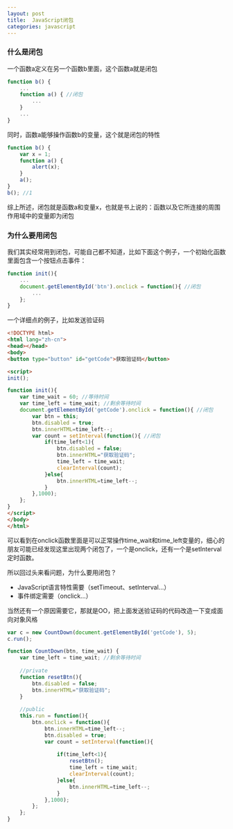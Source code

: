 ```yaml
---
layout: post
title:  JavaScript闭包
categories: javascript
---
```


### 什么是闭包
一个函数a定义在另一个函数b里面，这个函数a就是闭包

```javascript
function b() {
	...
	function a() { //闭包
		...
	}
	...
}
```

同时，函数a能够操作函数b的变量，这个就是闭包的特性
```javascript
function b() {
	var x = 1;
	function a() {
		alert(x);
	}
	a();
}
b(); //1
```

综上所述，闭包就是函数a和变量x，也就是书上说的：函数以及它所连接的周围作用域中的变量即为闭包

### 为什么要用闭包

我们其实经常用到闭包，可能自己都不知道，比如下面这个例子，一个初始化函数里面包含一个按钮点击事件：
```javascript
function init(){
	...
	document.getElementById('btn').onclick = function(){ //闭包
		...
	};
}
```

一个详细点的例子，比如发送验证码
```html
<!DOCTYPE html>
<html lang="zh-cn">
<head></head>
<body>
<button type="button" id="getCode">获取验证码</button>

<script>
init();

function init(){
	var time_wait = 60; //等待时间
	var time_left = time_wait; //剩余等待时间
	document.getElementById('getCode').onclick = function(){ //闭包
		var btn = this;
		btn.disabled = true;
		btn.innerHTML=time_left--;
		var count = setInterval(function(){ //闭包
			if(time_left<1){
				btn.disabled = false;
				btn.innerHTML="获取验证码";
				time_left = time_wait;
				clearInterval(count);
			}else{
				btn.innerHTML=time_left--;
			}
		},1000);
	};
}
</script>
</body>
</html>
```
可以看到在onclick函数里面是可以正常操作time_wait和time_left变量的，细心的朋友可能已经发现这里出现两个闭包了，一个是onclick，还有一个是setInterval定时函数。

所以回过头来看问题，为什么要用闭包？
- JavaScript语言特性需要（setTimeout、setInterval...）
- 事件绑定需要（onclick...）

当然还有一个原因需要它，那就是OO，把上面发送验证码的代码改造一下变成面向对象风格
```javascript
var c = new CountDown(document.getElementById('getCode'), 5);
c.run();

function CountDown(btn, time_wait) {
	var time_left = time_wait; //剩余等待时间
	
	//private
	function resetBtn(){
		btn.disabled = false;
		btn.innerHTML="获取验证码";
	}
	
	//public
	this.run = function(){
		btn.onclick = function(){
			btn.innerHTML=time_left--;
			btn.disabled = true;
			var count = setInterval(function(){
				
				if(time_left<1){
					resetBtn();
					time_left = time_wait;
					clearInterval(count);
				}else{
					btn.innerHTML=time_left--;
				}
			},1000);
		};
	};
}
```